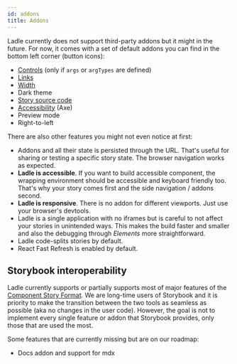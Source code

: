 ```yaml
---
id: addons
title: Addons
---
```


Ladle currently does not support third-party addons but it might in the future. For now, it comes with a set of default addons you can find in the bottom left corner (button icons):

- [Controls](./stories#controls-args-and-argtypes) (only if `args` or `argTypes` are defined)
- [Links](./links)
- [Width](./width)
- Dark theme
- [Story source code](./source)
- [Accessibility](./a11y) (Axe)
- Preview mode
- Right-to-left

There are also other features you might not even notice at first:

- Addons and all their state is persisted through the URL. That's useful for sharing or testing a specific story state. The browser navigation works as expected.
- **Ladle is accessible**. If you want to build accessible component, the wrapping environment should be accessible and keyboard friendly too. That's why your story comes first and the side navigation / addons second.
- **Ladle is responsive**. There is no addon for different viewports. Just use your browser's devtools.
- Ladle is a single application with no iframes but is careful to not affect your stories in unintended ways. This makes the build faster and smaller and also the debugging through _Elements_ more straightforward.
- Ladle code-splits stories by default.
- React Fast Refresh is enabled by default.

## Storybook interoperability

Ladle currently supports or partially supports most of major features of the [Component Story Format](https://storybook.js.org/docs/react/api/csf). We are long-time users of Storybook and it is priority to make the transition between the two tools as seamless as possible (aka no changes in the user code). However, the goal is not to implement every single feature or addon that Storybook provides, only those that are used the most.

Some features that are currently missing but are on our roadmap:

- Docs addon and support for mdx
